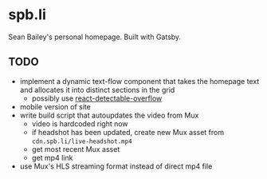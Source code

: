 # spb.li

Sean Bailey's personal homepage. Built with Gatsby.

## TODO

* implement a dynamic text-flow component that takes the homepage text and allocates it into distinct sections in the grid
    * possibly use [react-detectable-overflow](https://github.com/h-kanazawa/react-detectable-overflow)
* mobile version of site
* write build script that autoupdates the video from Mux
    * video is hardcoded right now
    * if headshot has been updated, create new Mux asset from `cdn.spb.li/live-headshot.mp4`
    * get most recent Mux asset
    * get mp4 link
* use Mux's HLS streaming format instead of direct mp4 file